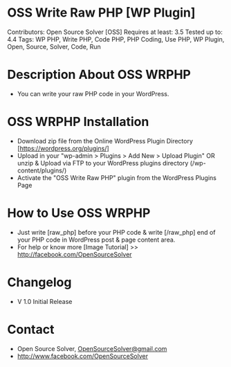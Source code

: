 # OSS Write Raw PHP [WP Plugin]
Contributors: Open Source Solver [OSS]
Requires at least: 3.5
Tested up to: 4.4
Tags: WP PHP, Write PHP, Code PHP, PHP Coding, Use PHP, WP Plugin, Open, Source, Solver, Code, Run

# Description About OSS WRPHP
- You can write your raw PHP code in your WordPress.

# OSS WRPHP Installation
- Download zip file from the Online WordPress Plugin Directory [https://wordpress.org/plugins/]
- Upload in your "wp-admin > Plugins > Add New > Upload Plugin" OR unzip & Upload via FTP to your WordPress plugins directory (/wp-content/plugins/)
- Activate the "OSS Write Raw PHP" plugin from the WordPress Plugins Page

# How to Use OSS WRPHP
- Just write [raw_php] before your PHP code & write [/raw_php] end of your PHP code in WordPress post & page content area.
- For help or know more [Image Tutorial] >> http://facebook.com/OpenSourceSolver

# Changelog 
- V 1.0
Initial Release 

# Contact
- Open Source Solver, OpenSourceSolver@gmail.com
- http://www.facebook.com/OpenSourceSolver
